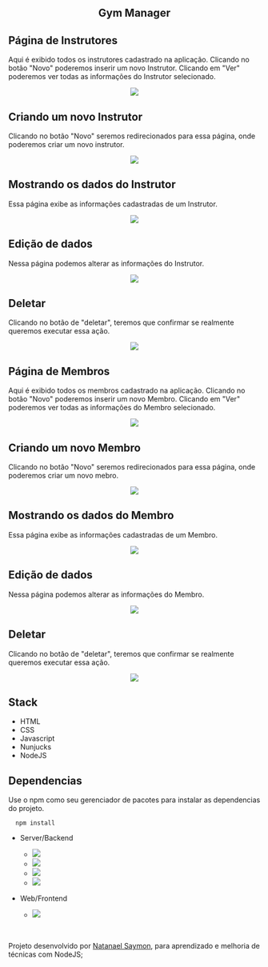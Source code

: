 <div align="center">

## Gym Manager

</div>

## Página de Instrutores

Aqui é exibido todos os instrutores cadastrado na aplicação. Clicando no botão "Novo" poderemos inserir um novo Instrutor. Clicando em "Ver" poderemos ver todas as informações do Instrutor selecionado.

<div align="center">

<img src="https://raw.githubusercontent.com/NatanaelSaymon/Gym-Manager/master/public/image/img-page-instructors.png">

</div>


## Criando um novo Instrutor

Clicando no botão "Novo" seremos redirecionados para essa página, onde poderemos criar um novo instrutor.

<div align="center">

<img src="https://raw.githubusercontent.com/NatanaelSaymon/Gym-Manager/master/public/image/img-page-instructors-create.png">

</div>


## Mostrando os dados do Instrutor

Essa página exibe as informações cadastradas de um Instrutor.
<div align="center">

<img src="https://raw.githubusercontent.com/NatanaelSaymon/Gym-Manager/master/public/image/img-page-instructors-show.png">

</div>


## Edição de dados

Nessa página podemos alterar as informações do Instrutor.
<div align="center">

<img src="https://raw.githubusercontent.com/NatanaelSaymon/Gym-Manager/master/public/image/img-page-instructors-edit.png">

</div>


## Deletar

Clicando no botão de "deletar", teremos que confirmar se realmente queremos executar essa ação.
<div align="center">

<img src="https://raw.githubusercontent.com/NatanaelSaymon/Gym-Manager/master/public/image/img-page-instructors-delete.png">

</div>

## Página de Membros

Aqui é exibido todos os membros cadastrado na aplicação. Clicando no botão "Novo" poderemos inserir um novo Membro. Clicando em "Ver" poderemos ver todas as informações do Membro selecionado.

<div align="center">

<img src="https://raw.githubusercontent.com/NatanaelSaymon/Gym-Manager/master/public/image/img-page-members.png">

</div>


## Criando um novo Membro

Clicando no botão "Novo" seremos redirecionados para essa página, onde poderemos criar um novo mebro.

<div align="center">

<img src="https://raw.githubusercontent.com/NatanaelSaymon/Gym-Manager/master/public/image/img-page-members-create.png">

</div>

## Mostrando os dados do Membro

Essa página exibe as informações cadastradas de um Membro.

<div align="center">

<img src="https://raw.githubusercontent.com/NatanaelSaymon/Gym-Manager/master/public/image/img-page-members-show.png">

</div>

## Edição de dados

Nessa página podemos alterar as informações do Membro.

<div align="center">

<img src="https://raw.githubusercontent.com/NatanaelSaymon/Gym-Manager/master/public/image/img-page-members-edit.png">

</div>

## Deletar

Clicando no botão de "deletar", teremos que confirmar se realmente queremos executar essa ação.

<div align="center">

<img src="https://raw.githubusercontent.com/NatanaelSaymon/Gym-Manager/master/public/image/img-page-members-delete.png">

</div>



## Stack
* HTML
* CSS
* Javascript
* Nunjucks
* NodeJS

## Dependencias
Use o npm como seu gerenciador de pacotes para instalar as dependencias do projeto.
````
  npm install
````
- Server/Backend
  - <img src="https://img.shields.io/badge/express-^4.17.1-green"/>
  - <img src="https://img.shields.io/badge/nodemon-^2.0.2-green"/>
  - <img src="https://img.shields.io/badge/browsersync-^2.26.7-green"/>
  - <img src="https://img.shields.io/badge/methodoverride-^3.0.0-green"/>


- Web/Frontend
  - <img src="https://img.shields.io/badge/nunjucks-^3.2.1-blue"/>

<br/>

Projeto desenvolvido por <a href="https://www.linkedin.com/in/natanael-saymon-2b9b18145/">Natanael Saymon</a>, para aprendizado e melhoria de técnicas com NodeJS;

